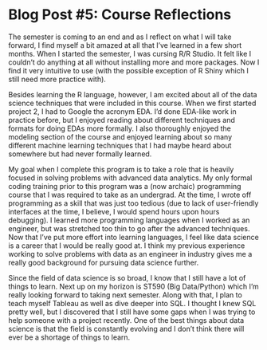 # Blog Post #5: Course Reflections

The semester is coming to an end and as I reflect on what I will take forward, I find myself a bit amazed at all that I’ve learned in a few short months. When I started the semester, I was cursing R/R Studio. It felt like I couldn’t do anything at all without installing more and more packages. Now I find it very intuitive to use (with the possible exception of R Shiny which I still need more practice with). 

Besides learning the R language, however, I am excited about all of the data science techniques that were included in this course. When we first started project 2, I had to Google the acronym EDA. I’d done EDA-like work in practice before, but I enjoyed reading about different techniques and formats for doing EDAs more formally. I also thoroughly enjoyed the modeling section of the course and enjoyed learning about so many different machine learning techniques that I had maybe heard about somewhere but had never formally learned.

My goal when I complete this program is to take a role that is heavily focused in solving problems with advanced data analytics. My only formal coding training prior to this program was a (now archaic) programming course that I was required to take as an undergrad.  At the time, I wrote off programming as a skill that was just too tedious (due to lack of user-friendly interfaces at the time, I believe, I would spend hours upon hours debugging). I learned more programming languages when I worked as an engineer, but was stretched too thin to go after the advanced techniques. Now that I’ve put more effort into learning languages, I feel like data science is a career that I would be really good at. I think my previous experience working to solve problems with data as an engineer in industry gives me a really good background for pursuing data science further.

Since the field of data science is so broad, I know that I still have a lot of things to learn. Next up on my horizon is ST590 (Big Data/Python) which I’m really looking forward to taking next semester. Along with that, I plan to teach myself Tableau as well as dive deeper into SQL. I thought I knew SQL pretty well, but I discovered that I still have some gaps when I was trying to help someone with a project recently.  One of the best things about data science is that the field is constantly evolving and I don’t think there will ever be a shortage of things to learn.
